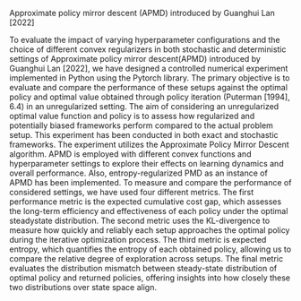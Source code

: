 Approximate policy mirror descent (APMD) introduced by Guanghui Lan [2022]

To evaluate the impact of varying hyperparameter configurations and the choice of different
convex regularizers in both stochastic and deterministic settings of Approximate policy mirror descent(APMD) introduced by Guanghui Lan [2022], we have designed a
controlled numerical experiment implemented in Python using the Pytorch library. The
primary objective is to evaluate and compare the performance of these setups against the
optimal policy and optimal value obtained through policy iteration (Puterman [1994], 6.4)
in an unregularized setting. The aim of considering an unregularized optimal value function
and policy is to assess how regularized and potentially biased frameworks perform
compared to the actual problem setup.
This experiment has been conducted in both exact and stochastic frameworks. The experiment
utilizes the Approximate Policy Mirror Descent algorithm.
APMD is employed with different convex functions and hyperparameter settings to explore
their effects on learning dynamics and overall performance. Also, entropy-regularized
PMD as an instance of APMD has been implemented.
To measure and compare the performance of considered settings, we have used four
different metrics. The first performance metric is the expected cumulative cost gap, which
assesses the long-term efficiency and effectiveness of each policy under the optimal steadystate
distribution. The second metric uses the KL-divergence to measure how quickly and
reliably each setup approaches the optimal policy during the iterative optimization process.
The third metric is expected entropy, which quantifies the entropy of each obtained
policy, allowing us to compare the relative degree of exploration across setups. The final
metric evaluates the distribution mismatch between steady-state distribution of optimal
policy and returned policies, offering insights into how closely these
two distributions over state space align.
